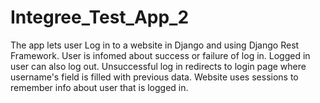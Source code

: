 # Integree_Test_App_2

The app lets user Log in to a website in Django and using Django Rest Framework. 
User is infomed about success or failure of log in. 
Logged in user can also log out. 
Unsuccessful log in redirects to login page where username's field is filled with previous data.
Website uses sessions to remember info about user that is logged in.
